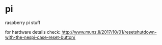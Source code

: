 # pi
raspberry pi stuff

for hardware details check: http://www.munz.li/2017/10/01/resetshutdown-with-the-nespi-case-reset-button/
